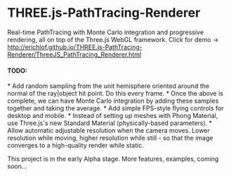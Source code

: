 # THREE.js-PathTracing-Renderer
Real-time PathTracing with Monte Carlo integration and progressive rendering, all on top of the Three.js WebGL framework.
Click for demo -> http://erichlof.github.io/THREE.js-PathTracing-Renderer/ThreeJS_PathTracing_Renderer.html

<h4>TODO:</h4>
* Add random sampling from the unit hemisphere oriented around the normal of the ray|object hit point.  Do this every frame.
* Once the above is complete, we can have Monte Carlo integration by adding these samples together and taking the average.
* Add simple FPS-style flying controls for desktop and mobile.
* Instead of setting up meshes with Phong Material, use Three.js's new Standard Material (physically-based parameters).
* Allow automatic adjustable resolution when the camera moves.  Lower resolution while moving, higher resolution while still - so that the image converges to a high-quality render while static.  

This project is in the early Alpha stage. More features, examples, coming soon...
